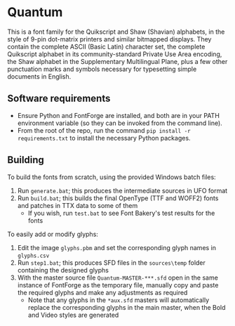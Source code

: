 # Quantum

This is a font family for the Quikscript and Shaw (Shavian) alphabets, in the style of 9-pin dot-matrix printers and similar bitmapped displays. They contain the complete ASCII (Basic Latin) character set, the complete Quikscript alphabet in its community-standard Private Use Area encoding, the Shaw alphabet in the Supplementary Multilingual Plane, plus a few other punctuation marks and symbols necessary for typesetting simple documents in English.

## Software requirements

- Ensure Python and FontForge are installed, and both are in your PATH environment variable (so they can be invoked from the command line).
- From the root of the repo, run the command `pip install -r requirements.txt` to install the necessary Python packages.

## Building

To build the fonts from scratch, using the provided Windows batch files:

1. Run `generate.bat`; this produces the intermediate sources in UFO format
2. Run `build.bat`; this builds the final OpenType (TTF and WOFF2) fonts and patches in TTX data to some of them
   - If you wish, run `test.bat` to see Font Bakery's test results for the fonts

To easily add or modify glyphs:

1. Edit the image `glyphs.pbm` and set the corresponding glyph names in `glyphs.csv`
2. Run `step1.bat`; this produces SFD files in the `sources\temp` folder containing the designed glyphs
3. With the master source file `Quantum-MASTER-***.sfd` open in the same instance of FontForge as the temporary file, manually copy and paste the required glyphs and make any adjustments as required
   - Note that any glyphs in the `*aux.sfd` masters will automatically replace the corresponding glyphs in the main master, when the Bold and Video styles are generated